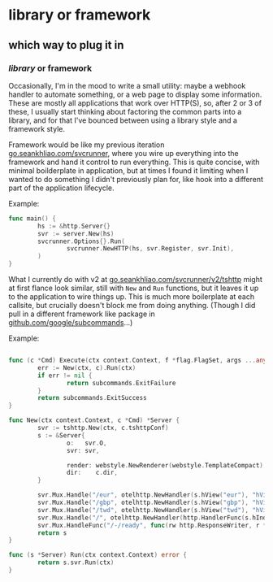 # library or framework

## which way to plug it in

### _library_ or framework

Occasionally, I'm in the mood to write a small utility:
maybe a webhook handler to automate something,
or a web page to display some information.
These are mostly all applications that work over HTTP(S),
so, after 2 or 3 of these,
I usually start thinking about factoring the common parts 
into a library,
and for that I've bounced between using a library style
and a framework style.

Framework would be like my previous iteration
[go.seankhliao.com/svcrunner](https://pkg.go.dev/go.seankhliao.com/svcrunner),
where you wire up everything into the framework
and hand it control to run everything.
This is quite concise, with minimal boilderplate in application,
but at times I found it limiting when I wanted to do something I didn't previously plan for,
like hook into a different part of the application lifecycle.

Example:

```go
func main() {
        hs := &http.Server{}
        svr := server.New(hs)
        svcrunner.Options{}.Run(
                svcrunner.NewHTTP(hs, svr.Register, svr.Init),
        )
}
```

What I currently do with v2 at
[go.seankhliao.com/svcrunner/v2/tshttp](https://pkg.go.dev/go.seankhliao.com/svcrunner/v2/tshttp)
might at first flance look similar,
still with `New` and `Run` functions,
but it leaves it up to the application to wire things up.
This is much more boilerplate at each callsite,
but crucially doesn't block me from doing anything.
(Though I did pull in a different framework like package in
[github.com/google/subcommands](https://pkg.go.dev/github.com/google/subcommands)...)

Example:

```go

func (c *Cmd) Execute(ctx context.Context, f *flag.FlagSet, args ...any) subcommands.ExitStatus {
        err := New(ctx, c).Run(ctx)
        if err != nil {
                return subcommands.ExitFailure
        }
        return subcommands.ExitSuccess
}

func New(ctx context.Context, c *Cmd) *Server {
        svr := tshttp.New(ctx, c.tshttpConf)
        s := &Server{
                o:   svr.O,
                svr: svr,

                render: webstyle.NewRenderer(webstyle.TemplateCompact),
                dir:    c.dir,
        }

        svr.Mux.Handle("/eur", otelhttp.NewHandler(s.hView("eur"), "hView - eur"))
        svr.Mux.Handle("/gbp", otelhttp.NewHandler(s.hView("gbp"), "hView - gbp"))
        svr.Mux.Handle("/twd", otelhttp.NewHandler(s.hView("twd"), "hView - twd"))
        svr.Mux.Handle("/", otelhttp.NewHandler(http.HandlerFunc(s.hIndex), "hIndex"))
        svr.Mux.HandleFunc("/-/ready", func(rw http.ResponseWriter, r *http.Request) { rw.Write([]byte("ok")) })
        return s
}

func (s *Server) Run(ctx context.Context) error {
        return s.svr.Run(ctx)
}
```
